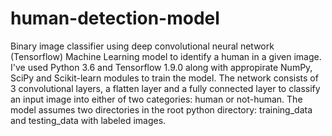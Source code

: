 # human-detection-model
Binary image classifier using deep convolutional neural network (Tensorflow)
Machine Learning model to identify a human in a given image. I've used Python 3.6 and Tensorflow 1.9.0 along with appropirate NumPy, SciPy and Scikit-learn modules to train the model. The network consists of 3 convolutional layers, a flatten layer and a fully connected layer to classify an input image into either of two categories: human or not-human.
The model assumes two directories in the root python directory: training_data and testing_data with labeled images.
